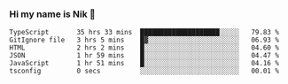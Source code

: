 ### Hi my name is Nik 👋

<!--
**NikDoe/NikDoe** is a ✨ _special_ ✨ repository because its `README.md` (this file) appears on your GitHub profile.

Here are some ideas to get you started:

- 🔭 I’m currently working on ...
- 🌱 I’m currently learning ...
- 👯 I’m looking to collaborate on ...
- 🤔 I’m looking for help with ...
- 💬 Ask me about ...
- 📫 How to reach me: ...
- 😄 Pronouns: ...
- ⚡ Fun fact: ...
-->

<!--START_SECTION:waka-->

```text
TypeScript       35 hrs 33 mins  ████████████████████░░░░░   79.83 %
GitIgnore file   3 hrs 5 mins    █▓░░░░░░░░░░░░░░░░░░░░░░░   06.93 %
HTML             2 hrs 2 mins    █░░░░░░░░░░░░░░░░░░░░░░░░   04.60 %
JSON             1 hr 59 mins    █░░░░░░░░░░░░░░░░░░░░░░░░   04.47 %
JavaScript       1 hr 51 mins    █░░░░░░░░░░░░░░░░░░░░░░░░   04.16 %
tsconfig         0 secs          ░░░░░░░░░░░░░░░░░░░░░░░░░   00.01 %
```

<!--END_SECTION:waka-->
